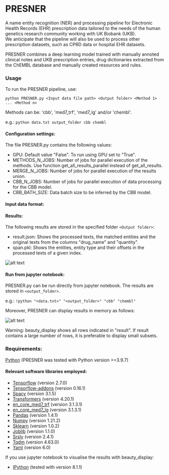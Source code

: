 # PRESNER

A name entity recognition (NER) and processing pipeline for Electronic Health Records (EHR) prescription data tailored to the needs of the human genetics research community working with UK Biobank (UKB). \
We anticipate that the pipeline will also be used to process other prescription datasets, such as CPRD data or hospital EHR datasets.


PRESNER combines a deep learning model trained with manually annoted clinical notes and UKB prescription entries, drug dictionaries extracted from the ChEMBL database and manually created resources and rules.

### Usage

To run the PRESNER pipeline, use:

`python PRESNER.py <Input data file path> <Output folder> <Method 1> ... <Method n>`

Methods can be: 'cbb', 'med7_trf', 'med7_lg' and/or 'chembl'.

e.g.: `python data.txt output_folder cbb chembl`

#### Configuration settings:

The file PRESNER.py contains the following values:

- GPU: Default value "False". To run using GPU set to "True".
- METHODS_N_JOBS: Number of jobs for parallel execution of the methods. Use function get_all_results_parallel instead of get_all_results.
- MERGE_N_JOBS: Number of jobs for parallel execution of the results union.
- CBB_N_JOBS: Number of jobs for parallel execution of data processing for the CBB model.
- CBB_BATH_SIZE: Data batch size to be inferred by the CBB model.

#### Input data format:

#### Results:

The following results are stored in the specified folder `<Output folder>`:

- result.json: Shows the processed texts, the matched entities and the original texts from the columns "drug_name" and "quantity".
- span.pkl: Shows the entities, entity type and their offsets in the processed texts of a given index.
  
![alt text](https://github.com/mariaheza/CLINICAL_DRUGS_NER/blob/main/PRESNER/images/Results.png?raw=true)

#### Run from jupyter notebook:

PRESNER.py can be run directly from jupyter notebook. The results are stored in `<output_folder>`.

e.g.: `!python "<data.txt>" "<output_folder>" "cbb" "chembl"`

Moreover, PRESNER can display results in memory as follows:
  
![alt text](https://github.com/mariaheza/CLINICAL_DRUGS_NER/blob/main/PRESNER/images/Beauty.png?raw=true)

Warning: beauty_display shows all rows indicated in "result". If result contains a large number of rows, it is preferable to display small subsets.

### Requirements:

[Python](https://www.python.org/) (PRESNER was tested with Python version >=3.9.7) 

#### Relevant software libraries employed:

- [Tensorflow](https://www.tensorflow.org/?hl=es-419) (version 2.7.0)
- [Tensorflow-addons](https://www.tensorflow.org/addons?hl=es-419) (version 0.16.1)
- [Spacy](https://spacy.io/) (version 3.1.5)
- [Transformers](https://pypi.org/project/transformers/) (version 4.20.1)
- [en_core_med7_trf](https://github.com/kormilitzin/med7) (version 3.1.3.1)
- [en_core_med7_lg](https://github.com/kormilitzin/med7) (version 3.1.3.1)
- [Pandas](https://pandas.pydata.org/docs/index.html) (version 1.4.1)
- [Numpy](https://numpy.org/) (version 1.21.2)
- [Sklearn](https://scikit-learn.org/stable/#) (version 1.0.2)
- [Joblib](https://joblib.readthedocs.io/en/latest/) (version 1.1.0)
- [Srsly](https://pypi.org/project/srsly/) (version 2.4.1)
- [Tqdm](https://pypi.org/project/tqdm/) (version 4.63.0)
- [Yaml](https://pypi.org/project/PyYAML/) (version 6.0)

If you use jupyter notebook to visualise the results with beauty_display:
- [IPython](https://ipython.org/) (tested with version 8.1.1)
